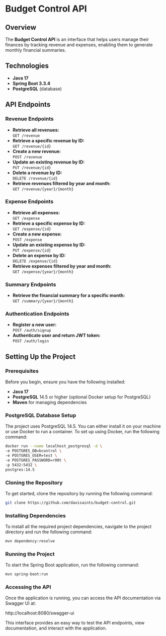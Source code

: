 # Budget Control API

## Overview

The **Budget Control API** is an interface that helps users manage their finances by tracking revenue and expenses, enabling them to generate monthly financial summaries.

## Technologies

- **Java 17**
- **Spring Boot 3.3.4**
- **PostgreSQL** (database)

## API Endpoints

### Revenue Endpoints

- **Retrieve all revenues:**  
  `GET /revenue`
- **Retrieve a specific revenue by ID:**  
  `GET /revenue/{id}`
- **Create a new revenue:**  
  `POST /revenue`
- **Update an existing revenue by ID:**  
  `PUT /revenue/{id}`
- **Delete a revenue by ID:**  
  `DELETE /revenue/{id}`
- **Retrieve revenues filtered by year and month:**  
  `GET /revenue/{year}/{month}`

### Expense Endpoints

- **Retrieve all expenses:**  
  `GET /expense`
- **Retrieve a specific expense by ID:**  
  `GET /expense/{id}`
- **Create a new expense:**  
  `POST /expense`
- **Update an existing expense by ID:**  
  `PUT /expense/{id}`
- **Delete an expense by ID:**  
  `DELETE /expense/{id}`
- **Retrieve expenses filtered by year and month:**  
  `GET /expense/{year}/{month}`

### Summary Endpoints

- **Retrieve the financial summary for a specific month:**  
  `GET /summary/{year}/{month}`

### Authentication Endpoints

- **Register a new user:**  
  `POST /auth/signup`
- **Authenticate user and return JWT token:**  
  `POST /auth/login`

## Setting Up the Project

### Prerequisites

Before you begin, ensure you have the following installed:

- **Java 17**
- **PostgreSQL** 14.5 or higher (optional Docker setup for PostgreSQL)
- **Maven** for managing dependencies

### PostgreSQL Database Setup

The project uses PostgreSQL 14.5. You can either install it on your machine or use Docker to run a container. To set up using Docker, run the following command:

```bash
docker run --name localhost_postgresql -d \
-e POSTGRES_DB=bcontrol \
-e POSTGRES_USER=test \
-e POSTGRES_PASSWORD=r00t \
-p 5432:5432 \
postgres:14.5
```

### Cloning the Repository

To get started, clone the repository by running the following command:

```bash
git clone https://github.com/davisaints/budget-control.git
```

### Installing Dependencies

To install all the required project dependencies, navigate to the project directory and run the following command:

```bash
mvn dependency:resolve
```

### Running the Project

To start the Spring Boot application, run the following command:

```bash
mvn spring-boot:run
```

### Accessing the API

Once the application is running, you can access the API documentation via Swagger UI at:

http://localhost:8080/swagger-ui

This interface provides an easy way to test the API endpoints, view documentation, and interact with the application.
